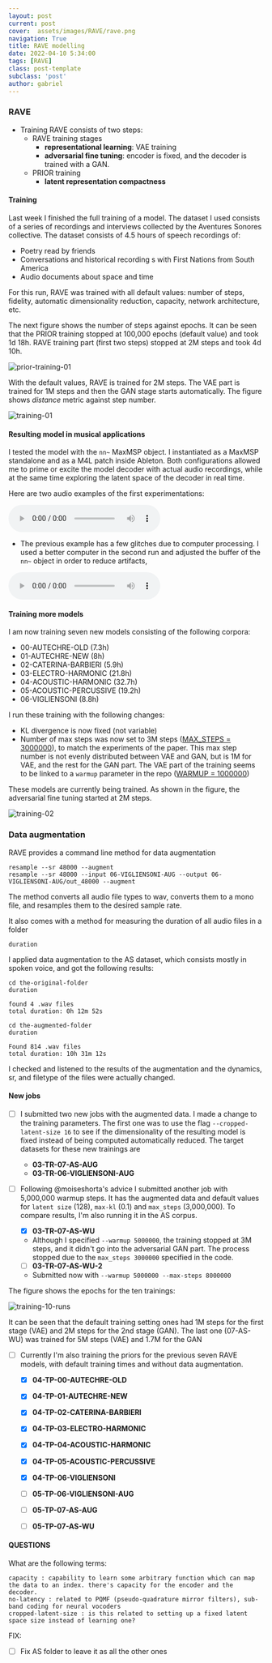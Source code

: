 ```yaml
---
layout: post
current: post
cover:  assets/images/RAVE/rave.png
navigation: True
title: RAVE modelling
date: 2022-04-10 5:34:00
tags: [RAVE]
class: post-template
subclass: 'post'
author: gabriel
---
```


### RAVE
- Training RAVE consists of two steps:
  - RAVE training stages
    - **representational learning**: VAE training 
    - **adversarial fine tuning**: encoder is fixed, and the decoder is trained with a GAN. 
  - PRIOR training
    - **latent representation compactness**

#### Training

Last week I finished the full training of a model. The dataset I used consists of a series of recordings and interviews collected by the Aventures Sonores collective. The dataset consists of 4.5 hours of speech recordings of:
  - Poetry read by friends
  - Conversations and historical recording s with First Nations from South America
  - Audio documents about space and time

For this run, RAVE was trained with all default values: number of steps, fidelity, automatic dimensionality reduction, capacity, network architecture, etc.

The next figure shows the number of steps against epochs. It can be seen that the PRIOR training stopped at 100,000 epochs (default value) and took 1d 18h. RAVE training part (first two steps) stopped at 2M steps and took 4d 10h.

![prior-training-01](/assets/images/RAVE/rave-prior-training-01.png)

With the default values, RAVE is trained for 2M steps. The VAE part is trained for 1M steps and then the GAN stage starts automatically. The figure shows *distance* metric against step number.

![training-01](/assets/images/RAVE/rave-training-01.png)


#### Resulting model in musical applications

I tested the model with the `nn~` MaxMSP object. I instantiated as a MaxMSP standalone and as a M4L patch inside Ableton. Both configurations allowed me to prime or excite the model decoder with actual audio recordings, while at the same time exploring the latent space of the decoder in real time. 

Here are two audio examples of the first experimentations:

 <audio controls>
  <source src="assets/sounds/AS-01.mp3" type="audio/mpeg">
Your browser does not support the audio element.
</audio> 

- The previous example has a few glitches due to computer processing. I used a better computer in the second run and adjusted the buffer of the `nn~` object in order to reduce artifacts,

<audio controls>
  <source src="assets/sounds/AS-02.mp3" type="audio/mpeg">
Your browser does not support the audio element.
</audio> 


#### Training more models

I am now training seven new models consisting of the following corpora:

- 00-AUTECHRE-OLD (7.3h)
- 01-AUTECHRE-NEW (8h)
- 02-CATERINA-BARBIERI (5.9h)
- 03-ELECTRO-HARMONIC (21.8h)
- 04-ACOUSTIC-HARMONIC (32.7h)
- 05-ACOUSTIC-PERCUSSIVE (19.2h)
- 06-VIGLIENSONI (8.8h)



I run these training with the following changes:
  - KL divergence is now fixed (not variable)
  - Number of max steps was now set to 3M steps ([MAX_STEPS = 3000000](https://github.com/acids-ircam/RAVE/blob/b9e486570bfad18144f5b975734e9618967e1290/train_rave.py#L51)), to match the experiments of the paper. This max step number is not evenly distributed between VAE and GAN, but is 1M for VAE, and the rest for the GAN part. The VAE part of the training seems to be linked to a `warmup` parameter in the repo ([WARMUP = 1000000](https://github.com/acids-ircam/RAVE/blob/b9e486570bfad18144f5b975734e9618967e1290/train_rave.py#L43))
  
These models are currently being trained. As shown in the figure, the adversarial fine tuning started at 2M steps.


![training-02](/assets/images/RAVE/rave-training-02.png)

### Data augmentation

RAVE provides a command line method for data augmentation

```
resample --sr 48000 --augment
resample --sr 48000 --input 06-VIGLIENSONI-AUG --output 06-VIGLIENSONI-AUG/out_48000 --augment
```

The method converts all audio file types to wav, converts them to a mono file, and resamples them to the desired sample rate. 

It also comes with a method for measuring the duration of all audio files in a folder

```
duration
```

I applied data augmentation to the AS dataset, which consists mostly in spoken voice, and got the following results:

```
cd the-original-folder
duration

found 4 .wav files
total duration: 0h 12m 52s

cd the-augmented-folder
duration

Found 814 .wav files
total duration: 10h 31m 12s
```

I checked and listened to the results of the augmentation and the dynamics, sr, and filetype of the files were actually changed.

#### New jobs

- [ ] I submitted two new jobs with the augmented data.  I made a change to the training parameters. The first one was to use the flag `--cropped-latent-size 16` to see if the dimensionality of the resulting model is fixed instead of being computed automatically reduced. The target datasets for these new trainings are 
  - **03-TR-07-AS-AUG**
  - **03-TR-06-VIGLIENSONI-AUG**

- [ ] Following @moiseshorta's advice I submitted another job with 5,000,000 warmup steps. It has the augmented data and default values for `latent size` (128), `max-kl` (0.1) and `max_steps` (3,000,000). To compare results, I'm also running it in the AS corpus.
  - [x] **03-TR-07-AS-WU**
  - Although I specified `--warmup 5000000`, the training stopped at 3M steps, and it didn't go into the adversarial GAN part. The process stopped due to the `max_steps 3000000` specified in the code. 
  - [ ] **03-TR-07-AS-WU-2**
  - Submitted now with `--warmup 5000000 --max-steps 8000000`

The figure shows the epochs for the ten trainings:

![training-10-runs](/assets/images/RAVE/rave-training-10runs-01.png)

It can be seen that the default training setting ones had 1M steps for the first stage (VAE) and 2M steps for the 2nd stage (GAN). The last one (07-AS-WU) was trained for 5M steps (VAE) and 1.7M for the GAN

- [ ] Currently I'm also training the priors for the previous seven RAVE models, with default training times and without data augmentation.
  - [x] **04-TP-00-AUTECHRE-OLD**
  - [x] **04-TP-01-AUTECHRE-NEW**
  - [x] **04-TP-02-CATERINA-BARBIERI**
  - [x] **04-TP-03-ELECTRO-HARMONIC**
  - [x] **04-TP-04-ACOUSTIC-HARMONIC**
  - [x] **04-TP-05-ACOUSTIC-PERCUSSIVE**
  - [x] **04-TP-06-VIGLIENSONI**
  - [ ] **05-TP-06-VIGLIENSONI-AUG**
  - [ ] **05-TP-07-AS-AUG**
  - [ ] **05-TP-07-AS-WU**




#### QUESTIONS 

What are the following terms:
```
capacity : capability to learn some arbitrary function which can map the data to an index. there's capacity for the encoder and the decoder.
no-latency : related to PQMF (pseudo-quadrature mirror filters), sub-band coding for neural vocoders
cropped-latent-size : is this related to setting up a fixed latent space size instead of learning one?
```

FIX: 

- [ ] Fix AS folder to leave it as all the other ones
